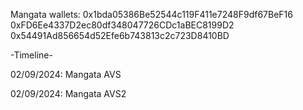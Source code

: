 Mangata wallets: 
0x1bda05386Be52544c119F411e7248F9df67BeF16
0xFD6Ee4337D2ec80df348047726CDc1aBEC8199D2
0x54491Ad856654d52Efe6b743813c2c723D8410BD

-Timeline-

02/09/2024: Mangata AVS

02/09/2024: Mangata AVS2

